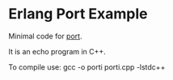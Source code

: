 Erlang Port Example
===================

Minimal code for [port](http://www.erlang.org/doc/tutorial/c_port.html).

It is an echo program in C++.

To compile use:
gcc -o porti porti.cpp -lstdc++
